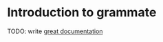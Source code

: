 # Introduction to grammate

TODO: write [great documentation](http://jacobian.org/writing/great-documentation/what-to-write/)
